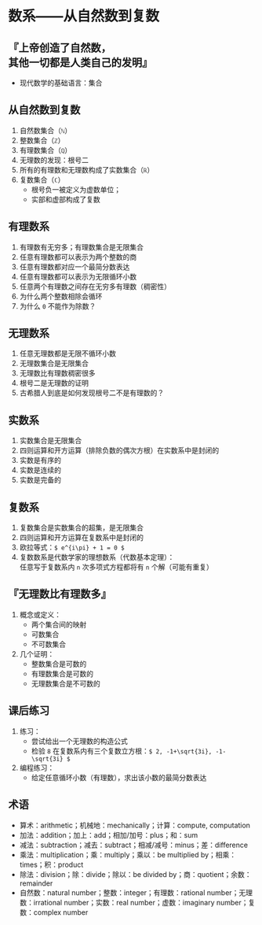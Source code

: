 # 数系——从自然数到复数

		
## 『上帝创造了自然数，</br>其他一切都是人类自己的发明』

- 现代数学的基础语言：集合

		
## 从自然数到复数

1. 自然数集合（`ℕ`）
1. 整数集合（`ℤ`）
1. 有理数集合（`ℚ`）
1. 无理数的发现：根号二
1. 所有的有理数和无理数构成了实数集合（`ℝ`）
1. 复数集合（`ℂ`）
   - 根号负一被定义为虚数单位；
   - 实部和虚部构成了复数

		
## 有理数系

1. 有理数有无穷多；有理数集合是无限集合
1. 任意有理数都可以表示为两个整数的商
1. 任意有理数都对应一个最简分数表达
1. 任意有理数都可以表示为无限循环小数
1. 任意两个有理数之间存在无穷多有理数（稠密性）
1. 为什么两个整数相除会循环
1. 为什么 `0` 不能作为除数？

		
## 无理数系

1. 任意无理数都是无限不循环小数
1. 无理数集合是无限集合
1. 无理数比有理数稠密很多
1. 根号二是无理数的证明
1. 古希腊人到底是如何发现根号二不是有理数的？

		
## 实数系

1. 实数集合是无限集合
1. 四则运算和开方运算（排除负数的偶次方根）在实数系中是封闭的
1. 实数是有序的
1. 实数是连续的
1. 实数是完备的

		
## 复数系

1. 复数集合是实数集合的超集，是无限集合
1. 四则运算和开方运算在复数系中是封闭的
1. 欧拉等式：`$ e^{i\pi} + 1 = 0 $`
1. 复数数系是代数学家的理想数系（代数基本定理）：  
任意写于复数系内 `n` 次多项式方程都将有 `n` 个解（可能有重复）

		
## 『无理数比有理数多』

1. 概念或定义：
   - 两个集合间的映射
   - 可数集合
   - 不可数集合
1. 几个证明：
   - 整数集合是可数的
   - 有理数集合是可数的
   - 无理数集合是不可数的

		
## 课后练习

1. 练习：
   - 尝试给出一个无理数的构造公式
   - 检验 `8` 在复数系内有三个复数立方根：`$ 2, -1+\sqrt{3i}, -1-\sqrt{3i} $`
1. 编程练习：
   - 给定任意循环小数（有理数），求出该小数的最简分数表达

		
## 术语

- 算术：arithmetic；机械地：mechanically；计算：compute, computation
- 加法：addition；加上：add；相加/加号：plus；和：sum
- 减法：subtraction；减去：subtract；相减/减号：minus；差：difference
- 乘法：multiplication；乘：multiply；乘以：be multiplied by；相乘：times；积：product
- 除法：division；除：divide；除以：be divided by；商：quotient；余数：remainder
- 自然数：natural number；整数：integer；有理数：rational number；无理数：irrational number；实数：real number；虚数：imaginary number；复数：complex number

